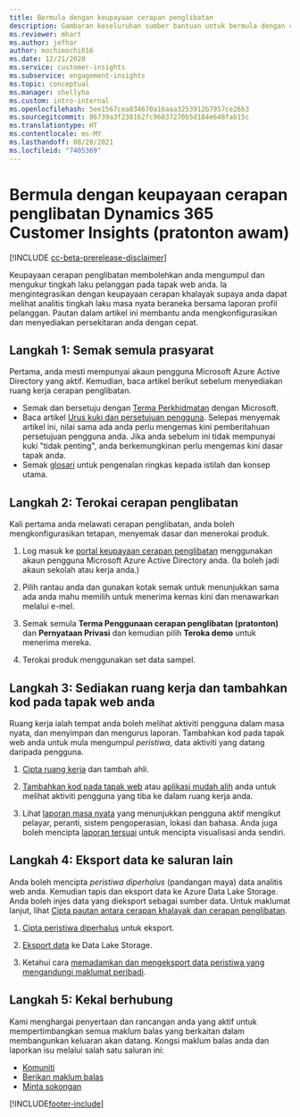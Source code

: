 ```yaml
---
title: Bermula dengan keupayaan cerapan penglibatan
description: Gambaran keseluruhan sumber bantuan untuk bermula dengan cepat.
ms.reviewer: mhart
ms.author: jefhar
author: mochimochi016
ms.date: 12/21/2020
ms.service: customer-insights
ms.subservice: engagement-insights
ms.topic: conceptual
ms.manager: shellyha
ms.custom: intro-internal
ms.openlocfilehash: 5ee1567cea834670a16aaa3253912b7957ce26b3
ms.sourcegitcommit: 86739a3f238162fc96837270b5d184e648fab15c
ms.translationtype: HT
ms.contentlocale: ms-MY
ms.lasthandoff: 08/20/2021
ms.locfileid: "7405369"
---
```

# <a name="get-started-with-dynamics-365-customer-insights-engagement-insights-capability-public-preview"></a>Bermula dengan keupayaan cerapan penglibatan Dynamics 365 Customer Insights (pratonton awam)

[!INCLUDE [cc-beta-prerelease-disclaimer](includes/cc-beta-prerelease-disclaimer.md)]

Keupayaan cerapan penglibatan membolehkan anda mengumpul dan mengukur tingkah laku pelanggan pada tapak web anda. Ia mengintegrasikan dengan keupayaan cerapan khalayak supaya anda dapat melihat analitis tingkah laku masa nyata beraneka bersama laporan profil pelanggan. Pautan dalam artikel ini membantu anda mengkonfigurasikan dan menyediakan persekitaran anda dengan cepat.

## <a name="step-1-review-prerequisites"></a>Langkah 1: Semak semula prasyarat

Pertama, anda mesti mempunyai akaun pengguna Microsoft Azure Active Directory yang aktif. Kemudian, baca artikel berikut sebelum menyediakan ruang kerja cerapan penglibatan.

- Semak dan bersetuju dengan [Terma Perkhidmatan](terms-of-service.md) dengan Microsoft.  
- Baca artikel [Urus kuki dan persetujuan pengguna](user-consent-storage.md). Selepas menyemak artikel ini, nilai sama ada anda perlu mengemas kini pemberitahuan persetujuan pengguna anda. Jika anda sebelum ini tidak mempunyai kuki "tidak penting", anda berkemungkinan perlu mengemas kini dasar tapak anda.
- Semak [glosari](glossary.md) untuk pengenalan ringkas kepada istilah dan konsep utama.

## <a name="step-2-explore-engagement-insights"></a>Langkah 2: Terokai cerapan penglibatan

Kali pertama anda melawati cerapan penglibatan, anda boleh mengkonfigurasikan tetapan, menyemak dasar dan menerokai produk.

1. Log masuk ke [portal keupayaan cerapan penglibatan](https://pi.dynamics.com) menggunakan akaun pengguna Microsoft Azure Active Directory anda. (Ia boleh jadi akaun sekolah atau kerja anda.)

1. Pilih rantau anda dan gunakan kotak semak untuk menunjukkan sama ada anda mahu memilih untuk menerima kemas kini dan menawarkan melalui e-mel.

1. Semak semula **Terma Penggunaan cerapan penglibatan (pratonton)** dan **Pernyataan Privasi** dan kemudian pilih **Teroka demo** untuk menerima mereka.

1. Terokai produk menggunakan set data sampel.

##  <a name="step-3-set-up-a-workspace-and-add-code-to-your-website"></a>Langkah 3: Sediakan ruang kerja dan tambahkan kod pada tapak web anda

Ruang kerja ialah tempat anda boleh melihat aktiviti pengguna dalam masa nyata, dan menyimpan dan mengurus laporan. Tambahkan kod pada tapak web anda untuk mula mengumpul *peristiwa*, data aktiviti yang datang daripada pengguna.

1. [Cipta ruang kerja](create-workspace.md) dan tambah ahli.

1. [Tambahkan kod pada tapak web](instrument-website.md) atau [aplikasi mudah alih](developer-resources.md#capture-events-from-mobile-apps) anda untuk melihat aktiviti pengguna yang tiba ke dalam ruang kerja anda.

1. Lihat [laporan masa nyata](view-reports.md) yang menunjukkan pengguna aktif mengikut pelayar, peranti, sistem pengoperasian, lokasi dan bahasa. Anda juga boleh mencipta [laporan tersuai](custom-reports.md) untuk mencipta visualisasi anda sendiri.
    
## <a name="step-4-export-data-to-other-channels"></a>Langkah 4: Eksport data ke saluran lain

Anda boleh mencipta *peristiwa diperhalus* (pandangan maya) data analitis web anda. Kemudian tapis dan eksport data ke Azure Data Lake Storage. Anda boleh injes data yang dieksport sebagai sumber data. Untuk maklumat lanjut, lihat [Cipta pautan antara cerapan khalayak dan cerapan penglibatan](integrate-audience-insights-engagement-insights.md).

1. [Cipta peristiwa diperhalus](refined-events.md) untuk eksport.

1. [Eksport data](export-events.md) ke Data Lake Storage.

1. Ketahui cara [memadamkan dan mengeksport data peristiwa yang mengandungi maklumat peribadi](delete-export-personal-data.md).
 
## <a name="step-5-stay-connected"></a>Langkah 5: Kekal berhubung

Kami menghargai penyertaan dan rancangan anda yang aktif untuk mempertimbangkan semua maklum balas yang berkaitan dalam membangunkan keluaran akan datang. Kongsi maklum balas anda dan laporkan isu melalui salah satu saluran ini:
- [Komuniti](https://go.microsoft.com/fwlink/?linkid=2141648)
- [Berikan maklum balas](https://go.microsoft.com/fwlink/?linkid=2143222)
- [Minta sokongan](https://go.microsoft.com/fwlink/?linkid=2145734) 


[!INCLUDE[footer-include](../includes/footer-banner.md)]
